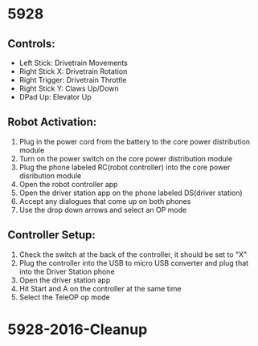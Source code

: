 # 5928

## Controls:
* Left Stick: Drivetrain Movements
* Right Stick X: Drivetrain Rotation
* Right Trigger: Drivetrain Throttle
* Right Stick Y: Claws Up/Down
* DPad Up: Elevator Up

## Robot Activation:
1. Plug in the power cord from the battery to the core power distribution module
2. Turn on the power switch on the core power distribution module
3. Plug the phone labeled RC(robot controller) into the core power disribution module
4. Open the robot controller app
5. Open the driver station app on the phone labeled DS(driver station)
6. Accept any dialogues that come up on both phones
7. Use the drop down arrows and select an OP mode

## Controller Setup:
1. Check the switch at the back of the controller, it should be set to "X"
2. Plug the controller into the USB to micro USB converter and plug that into the Driver Station phone
3. Open the driver station app
4. Hit Start and A on the controller at the same time
5. Select the TeleOP op mode
# 5928-2016-Cleanup

